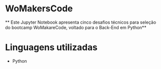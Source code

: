 # WoMakersCode
** Este Jupyter Notebook apresenta cinco desafios técnicos para seleção do bootcamp WoMakareCode, voltado para o Back-End em Python**
# Linguagens utilizadas
- Python
